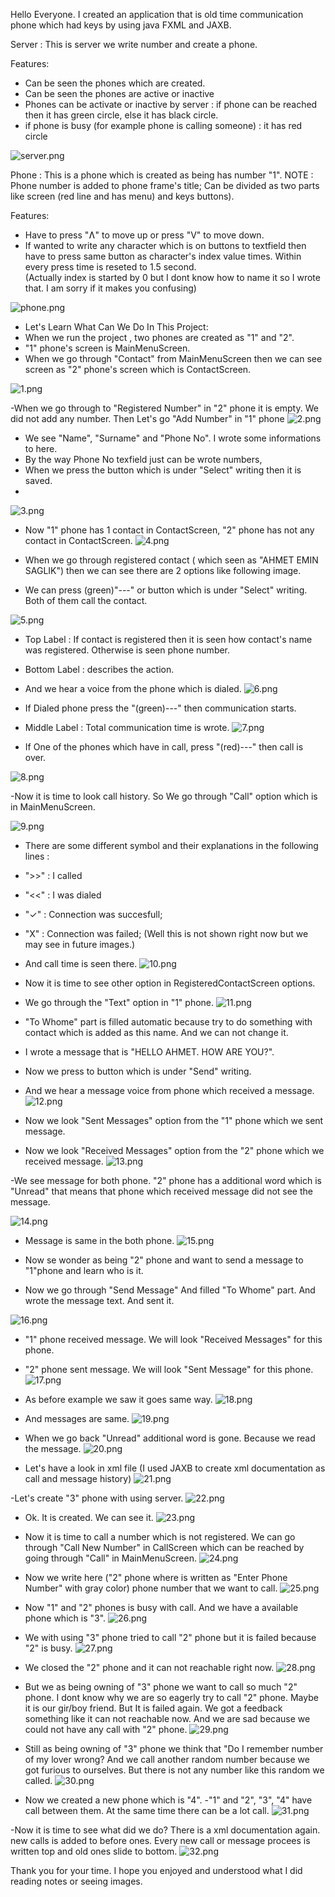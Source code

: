 
Hello Everyone. I created an application that is old time communication phone which had keys by using java FXML and JAXB. 

Server : 
This is server we write number and create a phone.

Features:
- Can be seen the phones which are created.
- Can be seen the phones are active or inactive
- Phones can be activate or inactive  by server  : if phone can be reached then it has green circle, else it has black circle.
- if phone is busy (for example phone is calling someone) : it has red circle

![server.png](https://github.com/AhmetEminSaglik/PhoneProject_2/blob/master/Images%20from%20Application/server.png) 

Phone :
This is a phone which is created as being has number  "1".
NOTE :  Phone number is added to phone frame's title;
Can be divided as two parts  like screen (red  line and has menu) and keys buttons).

Features: 
- Have to press "Ʌ" to move up or press "V" to move down.
- If wanted to write any character which is on buttons to textfield then have to press same button as character's index value times. Within every press time is reseted to 1.5 second.
 <br/>(Actually index is started by 0  but I dont know how to name it so I wrote that. I am sorry if it makes you confusing)
 
![phone.png](https://github.com/AhmetEminSaglik/PhoneProject_2/blob/master/Images%20from%20Application/phone.png) 


- Let's Learn What Can We Do In This Project: 
- When we run the project , two phones are created as "1" and "2".
- "1" phone's screen  is MainMenuScreen.
- When we go through  "Contact" from MainMenuScreen then we can see screen as "2" phone's screen which is ContactScreen.

![1.png](https://github.com/AhmetEminSaglik/PhoneProject_2/blob/master/Images%20from%20Application/1.png)


-When we go through to "Registered Number" in "2" phone it is empty. We did not add any number. Then Let's go "Add Number"  in "1" phone
![2.png](https://github.com/AhmetEminSaglik/PhoneProject_2/blob/master/Images%20from%20Application/2.png)

- We see "Name", "Surname" and "Phone No". I wrote some informations to here. 
- By the way Phone No texfield just can be wrote numbers,
- When we press the button which is under "Select" writing then it is saved.
- 
![3.png](https://github.com/AhmetEminSaglik/PhoneProject_2/blob/master/Images%20from%20Application/3.png)

- Now "1" phone has 1 contact in ContactScreen, "2" phone has not any contact in ContactScreen.
![4.png](https://github.com/AhmetEminSaglik/PhoneProject_2/blob/master/Images%20from%20Application/4.png)

- When we go through registered contact ( which seen as "AHMET EMIN SAGLIK") then we can see there are 2 options like following image.
- We can press  (green)"---" or button which is under "Select" writing. Both of them call the contact.

![5.png](https://github.com/AhmetEminSaglik/PhoneProject_2/blob/master/Images%20from%20Application/5.png)

- Top Label : If contact is registered then it is seen how contact's name was registered. Otherwise is seen phone number.
- Bottom Label : describes the action.
- And we hear a  voice from the phone which is dialed.
![6.png](https://github.com/AhmetEminSaglik/PhoneProject_2/blob/master/Images%20from%20Application/6.png)



- If Dialed phone press the "(green)---" then communication starts. 
- Middle Label : Total communication time is wrote.
![7.png](https://github.com/AhmetEminSaglik/PhoneProject_2/blob/master/Images%20from%20Application/7.png)


- If One of the phones which have in call,  press "(red)---" then call is over.


![8.png](https://github.com/AhmetEminSaglik/PhoneProject_2/blob/master/Images%20from%20Application/8.png)


-Now it is time to look call history. So We go through "Call" option which is in MainMenuScreen.

![9.png](https://github.com/AhmetEminSaglik/PhoneProject_2/blob/master/Images%20from%20Application/9.png)


- There are some different symbol and their explanations in the following lines :
-   ">>"  : I called 
-   "<<"  : I was dialed
-   "✓"  : Connection was succesfull;
-   "X"  : Connection was failed; (Well this is not shown right now but we may see in future images.)
-    And call time is seen there.
![10.png](https://github.com/AhmetEminSaglik/PhoneProject_2/blob/master/Images%20from%20Application/10.png)


- Now it is time to see other option in RegisteredContactScreen options.
- We go through the "Text" option in "1" phone.
![11.png](https://github.com/AhmetEminSaglik/PhoneProject_2/blob/master/Images%20from%20Application/11.png)


- "To Whome" part is filled automatic because try to do something  with contact which is added as this name. And we can not change it.
- I wrote a message that is "HELLO AHMET. HOW ARE YOU?".
- Now we press to  button which is under "Send" writing. 
- And we hear a message voice from phone which received a message.
![12.png](https://github.com/AhmetEminSaglik/PhoneProject_2/blob/master/Images%20from%20Application/12.png)


- Now we look "Sent Messages" option from the "1" phone which we sent message.
- Now we look "Received Messages" option from the "2" phone which we received message.
![13.png](https://github.com/AhmetEminSaglik/PhoneProject_2/blob/master/Images%20from%20Application/13.png)


-We see message for both phone. "2" phone has a additional word which is "Unread" that means that  phone which received message did not see the message.

![14.png](https://github.com/AhmetEminSaglik/PhoneProject_2/blob/master/Images%20from%20Application/14.png)


- Message is same in the both phone.
![15.png](https://github.com/AhmetEminSaglik/PhoneProject_2/blob/master/Images%20from%20Application/15.png)

- Now se wonder as being "2" phone and want to send a message to "1"phone and learn who is it.
- Now we go through "Send Message" And filled "To Whome" part. And wrote the message text. And sent it.

![16.png](https://github.com/AhmetEminSaglik/PhoneProject_2/blob/master/Images%20from%20Application/16.png)

- "1" phone received message. We will look "Received Messages" for this phone.
- "2" phone sent message. We will look "Sent Message" for this phone.
![17.png](https://github.com/AhmetEminSaglik/PhoneProject_2/blob/master/Images%20from%20Application/17.png)


- As before example we saw it goes same way.
![18.png](https://github.com/AhmetEminSaglik/PhoneProject_2/blob/master/Images%20from%20Application/18.png)


- And messages are same.
![19.png](https://github.com/AhmetEminSaglik/PhoneProject_2/blob/master/Images%20from%20Application/19.png)

- When we go back "Unread" additional word is gone. Because we read the message.
![20.png](https://github.com/AhmetEminSaglik/PhoneProject_2/blob/master/Images%20from%20Application/20.png)

- Let's have a look in xml file (I used JAXB to create xml documentation as call and message history)
![21.png](https://github.com/AhmetEminSaglik/PhoneProject_2/blob/master/Images%20from%20Application/21.png)


-Let's create "3" phone  with using server.
![22.png](https://github.com/AhmetEminSaglik/PhoneProject_2/blob/master/Images%20from%20Application/22.png)


- Ok. It is created. We can see it.
![23.png](https://github.com/AhmetEminSaglik/PhoneProject_2/blob/master/Images%20from%20Application/23.png)


- Now it is time to call a number which is not registered. We can go through  "Call New Number" in CallScreen which can be reached by going through "Call" in MainMenuScreen.
![24.png](https://github.com/AhmetEminSaglik/PhoneProject_2/blob/master/Images%20from%20Application/23.png)

- Now we write here ("2" phone where is written as "Enter Phone Number" with gray color) phone number that we want to call. 
![25.png](https://github.com/AhmetEminSaglik/PhoneProject_2/blob/master/Images%20from%20Application/25.png)

- Now  "1" and "2" phones is busy  with call. And we have a available phone which is "3".
![26.png](https://github.com/AhmetEminSaglik/PhoneProject_2/blob/master/Images%20from%20Application/26.png)

- We  with using "3" phone  tried to call "2" phone  but it is failed because "2" is busy.
![27.png](https://github.com/AhmetEminSaglik/PhoneProject_2/blob/master/Images%20from%20Application/27.png)

- We closed the "2" phone  and it can not reachable right now.
![28.png](https://github.com/AhmetEminSaglik/PhoneProject_2/blob/master/Images%20from%20Application/28.png)

- But we as being owning of "3" phone we want to call so much "2" phone. I dont know why we are so eagerly try to call "2" phone. Maybe it is our gir/boy friend. But It is failed again. We got a feedback something like it can not reachable now. And we are sad because we could not have  any call with "2" phone. 
![29.png](https://github.com/AhmetEminSaglik/PhoneProject_2/blob/master/Images%20from%20Application/29.png)


- Still as being owning of "3" phone we think that "Do I remember number of my lover wrong? And we call another random  number  because we got furious to  ourselves.  But there is not any number like this random we called.
![30.png](https://github.com/AhmetEminSaglik/PhoneProject_2/blob/master/Images%20from%20Application/30.png)

- Now we created  a new phone which is "4".
-"1" and "2", "3", "4" have call between them. At the same time there can be  a lot call.
![31.png](https://github.com/AhmetEminSaglik/PhoneProject_2/blob/master/Images%20from%20Application/31.png)

-Now it is time to see what did we do? There is a  xml documentation again. new calls is added to before ones. Every new call or message procees is written top and old ones  slide to bottom.
![32.png](https://github.com/AhmetEminSaglik/PhoneProject_2/blob/master/Images%20from%20Application/32.png)

Thank you for your time. I hope you enjoyed and understood what I did reading notes or seeing images.















